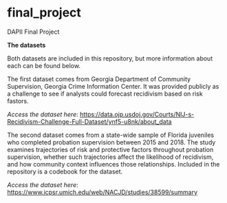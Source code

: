 # final_project
DAPII Final Project

**The datasets**

Both datasets are included in this repository, but more information about each can be found below.

The first dataset comes from Georgia Department of Community Supervision, Georgia Crime Information Center. It was provided publicly as a challenge to see if analysts could forecast recidivism based on risk fastors.

*Access the dataset here*: https://data.ojp.usdoj.gov/Courts/NIJ-s-Recidivism-Challenge-Full-Dataset/ynf5-u8nk/about_data

The second dataset comes from a state-wide sample of Florida juveniles who completed probation supervision between 2015 and 2018. The study examines trajectories of risk and protective factors throughout probation supervision, whether such trajectories affect the likelihood of recidivism, and how community context influences those relationships. Included in the repository is a codebook for the dataset.

*Access the dataset here*: https://www.icpsr.umich.edu/web/NACJD/studies/38599/summary
